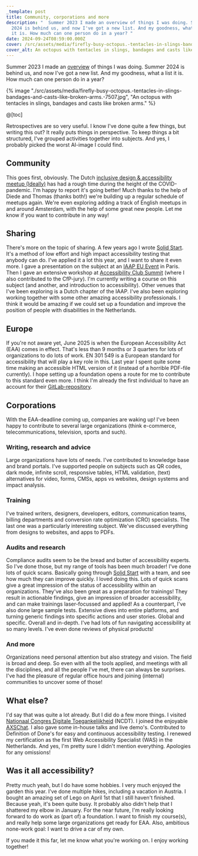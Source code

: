 ```yaml
---
_template: post
title: Community, corporations and more
description: "  Summer 2023 I made an overview of things I was doing. Summer
  2024 is behind us, and now I've got a new list. And my goodness, what a list
  it is. How much can one person do in a year? "
date: 2024-09-24T08:59:00.000Z
cover: /src/assets/media/firefly-busy-octopus.-tentacles-in-slings-bandages-and-casts-like-broken-arms.-7507.jpg
cover_alt: An octopus with tentacles in slings, bandages and casts like broken arms.
---
```


Summer 2023 I made an [overview](https://www.erikkroes.nl/blog/accessibility-design-systems-and-management/) of things I was doing. Summer 2024 is behind us, and now I've got a new list. And my goodness, what a list it is. How much can one person do in a year? 

{% image "./src/assets/media/firefly-busy-octopus.-tentacles-in-slings-bandages-and-casts-like-broken-arms.-7507.jpg", "An octopus with tentacles in slings, bandages and casts like broken arms." %}

@[toc]

Retrospectives are so very useful. I know I've done quite a few things, but writing this out? It really puts things in perspective. To keep things a bit structured, I've grouped activities together into subjects.
And yes, I probably picked the worst AI-image I could find.

## Community
This goes first, obviously. The Dutch [inclusive design & accessibility meetup (Ideally)](https://www.meetup.com/Inclusive-Design-Accessibility/) has had a rough time during the height of the COVID-pandemic. I'm happy to report it's going better! Much thanks to the help of Diede and Thomas (thanks both!) we're building up a regular schedule of meetups again. We're even exploring adding a track of English meetups in and around Amsterdam, with the help of some great new people. Let me know if you want to contribute in any way!

## Sharing
There's more on the topic of sharing. A few years ago I wrote [Solid Start](https://www.solidstart.info/). It's a method of low effort and high impact accessibility testing that anybody can do. I've applied it a lot this year, and I want to share it even more. 
I gave a presentation on the subject at an [IAAP EU Event](https://www.accessibilityassociation.org/s/iaap-eu-event-2024) in Paris. Then I gave an extensive workshop at [Accessibility Club Summit](https://accessibility.club/event/accessibility-club-summit-2024) (where I also contributed to the CfP-jury). I'm currently writing a course on this subject (and another, and introduction to accessibility). Other venues that I've been exploring is a Dutch chapter of the IAAP.
I've also been exploring working together with some other amazing accessibility professionals. I think it would be amazing if we could set up a foundation and improve the position of people with disabilities in the Netherlands.

## Europe
If you're not aware yet, June 2025 is when the European Accessibility Act (EAA) comes in effect. That's less than 9 months or 3 quarters for lots of organizations to do lots of work. EN 301 549 is a European standard for accessibility that will play a key role in this.
Last year I spent quite some time making an accessible HTML version of it (instead of a horrible PDF-file currently). I hope setting up a foundation opens a route for me to contribute to this standard even more. I think I'm already the first individual to have an account for their [GitLab-repository](https://labs.etsi.org/rep/HF/en301549).

## Corporations
With the EAA-deadline coming up, companies are waking up! I've been happy to contribute to several large organizations (think e-commerce, telecommunications, television, sports and such). 

### Writing, research and advice
Large organizations have lots of needs. I've contributed to knowledge base and brand portals. I've supported people on subjects such as QR codes, dark mode, infinite scroll, responsive tables, HTML validation, (text) alternatives for video, forms, CMSs, apps vs websites, design systems and impact analysis.

### Training
I've trained writers, designers, developers, editors, communication teams, billing departments and conversion rate optimization (CRO) specialists. The last one was a particularly interesting subject.
We've discussed everything from designs to websites, and apps to PDFs.

### Audits and research
Compliance audits seem to be the bread and butter of accessibility experts. So I've done those, but my range of tools has been much broader!
I've done lots of quick scans. Basically going through [Solid Start](https://www.solidstart.info/) with a team, and see how much they can improve quickly. I loved doing this. Lots of quick scans give a great impression of the status of accessibility within an organizations. They've also been great as a preparation for trainings! They result in actionable findings, give an impression of broader accessibility, and can make trainings laser-focussed and applied!
As a counterpart, I've also done large sample tests. Extensive dives into entire platforms, and turning generic findings into specific actions and user stories.
Global and specific. Overall and in-depth. I've had lots of fun navigating accessibility at so many levels. I've even done reviews of physical products!

### And more
Organizations need personal attention but also strategy and vision. The field is broad and deep. So even with all the tools applied, and meetings with all the disciplines, and all the people I've met, there can always be surprises. I've had the pleasure of regular office hours and joining (internal) communities to uncover some of those!

## What else?
I'd say that was quite a lot already. But I did do a few more things. I visited [Nationaal Congres Digitale Toegankelijkheid](https://www.ncdt.nl/) (NCDT). I joined the enjoyable [AXSChat](https://www.axschat.com/). I also gave some in-house talks and live demo's. Contributed to Definition of Done's for easy and continuous accessibility testing. I renewed my certification as the first Web Accessibility Specialist (WAS) in the Netherlands. And yes, I'm pretty sure I didn't mention everything. Apologies for any omissions!

## Was it all accessibility?
Pretty much yeah, but I do have some hobbies. I very much enjoyed the garden this year. I've done multiple hikes, including a vacation in Austria. I bought an amazing set of Lego on April 1st that I still haven't finished. Because yeah, it's been quite busy. It probably also didn't help that I shattered my elbow in January.
For the near future, I'm really looking forward to do work as (part of) a foundation. I want to finish my course(s), and really help some large organizations get ready for EAA. Also, ambitious none-work goal: I want to drive a car of my own.

If you made it this far, let me know what you're working on. I enjoy working together!
